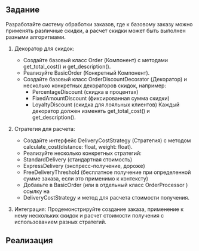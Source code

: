 ## Задание

Разработайте систему обработки заказов, где к базовому заказу можно применять
различные скидки, а расчет скидки может быть выполнен разными алгоритмами.

1. Декоратор для скидок:
    * Создайте базовый класс Order (Компонент) с методами get_total_cost() и get_description().
    * Реализуйте BasicOrder (Конкретный Компонент).
    * Создайте базовый класс OrderDiscountDecorator (Декоратор) и несколько конкретных декораторов скидок, например:
        * PercentageDiscount (скидка в процентах)
        * FixedAmountDiscount (фиксированная сумма скидки)
        * LoyaltyDiscount (скидка для лояльных клиентов)
Каждый декоратор должен изменять get_total_cost() и get_description().

2. Стратегия для расчета:
    * Создайте интерфейс DeliveryCostStrategy (Стратегия) с методом calculate_cost(distance: float, weight: float).
    * Реализуйте несколько конкретных стратегий:
    * StandardDelivery (стандартная стоимость)
    * ExpressDelivery (экспресс-получение, дороже)
    * FreeDeliveryThreshold (бесплатное получение при определенной сумме заказа, если это применимо к контексту)
    * Добавьте в BasicOrder (или в отдельный класс OrderProcessor ) ссылку на
    * DeliveryCostStrategy и метод для расчета стоимости получения.

3. Интеграция: Продемонстрируйте создание заказа, применение к нему нескольких скидок и расчет стоимости получения с использованием разных стратегий.

## Реализация



